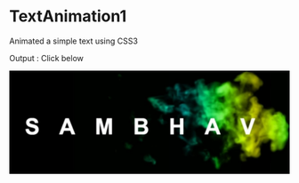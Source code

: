 # TextAnimation1
Animated a simple text using CSS3

Output : Click below

[![Alt text](https://github.com/sambhav228/TextAnimation1/blob/master/rsz_youwall.jpg)](https://drive.google.com/file/d/11j-kgyB-Va78gRhNQ5hDUhkZ5z1ZBplt/view?usp=sharing)
